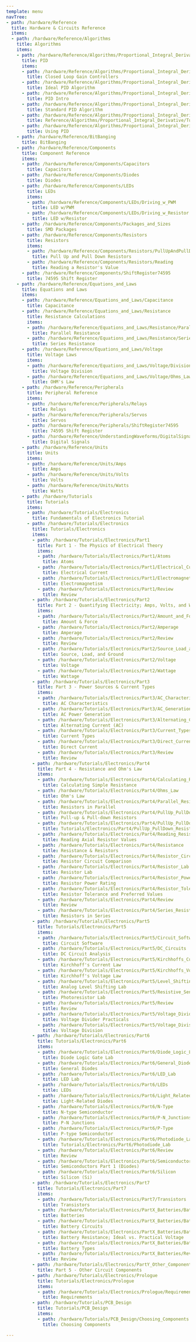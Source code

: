 ```yaml
---
template: menu
navTree:
- path: /hardware/Reference
  title: Hardware & Circuits Reference
  items:
  - path: /hardware/Reference/Algorithms
    title: Algorithms
    items:
    - path: /hardware/Reference/Algorithms/Proportional_Integral_Derivative
      title: PID
      items:
      - path: /hardware/Reference/Algorithms/Proportional_Integral_Derivative/Closed_Loop_Gain_Controllers
        title: Closed Loop Gain Controllers
      - path: /hardware/Reference/Algorithms/Proportional_Integral_Derivative/Ideal_PID_Algorithm
        title: Ideal PID Algorithm
      - path: /hardware/Reference/Algorithms/Proportional_Integral_Derivative/Intro
        title: PID Intro
      - path: /hardware/Reference/Algorithms/Proportional_Integral_Derivative/Standard_PID_Algorithm
        title: Standard PID Algorithm
      - path: /hardware/Reference/Algorithms/Proportional_Integral_Derivative/Tuning
        title: Reference/Algorithms/Proportional_Integral_Derivative/Tuning
      - path: /hardware/Reference/Algorithms/Proportional_Integral_Derivative/Using_PID
        title: Using PID
    - path: /hardware/Reference/BitBanging
      title: BitBanging
    - path: /hardware/Reference/Components
      title: Component Reference
      items:
      - path: /hardware/Reference/Components/Capacitors
        title: Capacitors
      - path: /hardware/Reference/Components/Diodes
        title: Diodes
      - path: /hardware/Reference/Components/LEDs
        title: LEDs
        items:
        - path: /hardware/Reference/Components/LEDs/Driving_w_PWM
          title: LED w/PWM
        - path: /hardware/Reference/Components/LEDs/Driving_w_Resistor
          title: LED w/Resistor
      - path: /hardware/Reference/Components/Packages_and_Sizes
        title: SMD Packages
      - path: /hardware/Reference/Components/Resistors
        title: Resistors
        items:
        - path: /hardware/Reference/Components/Resistors/PullUpAndPullDownResistors
          title: Pull Up and Pull Down Resistors
        - path: /hardware/Reference/Components/Resistors/Reading
          title: Reading a Resistor's Value
      - path: /hardware/Reference/Components/ShiftRegister74595
        title: 74595 Shift Register
    - path: /hardware/Reference/Equations_and_Laws
      title: Equations and Laws
      items:
      - path: /hardware/Reference/Equations_and_Laws/Capacitance
        title: Capacitance
      - path: /hardware/Reference/Equations_and_Laws/Resistance
        title: Resistance Calculations
        items:
        - path: /hardware/Reference/Equations_and_Laws/Resistance/Parallel
          title: Parallel Resistance
        - path: /hardware/Reference/Equations_and_Laws/Resistance/Series
          title: Series Resistance
      - path: /hardware/Reference/Equations_and_Laws/Voltage
        title: Voltage Laws
        items:
        - path: /hardware/Reference/Equations_and_Laws/Voltage/Division
          title: Voltage Division
        - path: /hardware/Reference/Equations_and_Laws/Voltage/Ohms_Law
          title: OHM's Law
      - path: /hardware/Reference/Peripherals
        title: Peripheral Reference
        items:
        - path: /hardware/Reference/Peripherals/Relays
          title: Relays
        - path: /hardware/Reference/Peripherals/Servos
          title: Servos
        - path: /hardware/Reference/Peripherals/ShiftRegister74595
          title: 74595 Shift Register
        - path: /hardware/Reference/UnderstandingWaveforms/DigitalSignals
          title: Digital Signals
      - path: /hardware/Reference/Units
        title: Units
        items:
        - path: /hardware/Reference/Units/Amps
          title: Amps
        - path: /hardware/Reference/Units/Volts
          title: Volts
        - path: /hardware/Reference/Units/Watts
          title: Watts
      - path: /hardware/Tutorials
        title: Tutorials
        items:
        - path: /hardware/Tutorials/Electronics
          title: Fundamentals of Electronics Tutorial
        - path: /hardware/Tutorials/Electronics
          title: Tutorials/Electronics
          items:
          - path: /hardware/Tutorials/Electronics/Part1
            title: Part 1 - The Physics of Electrical Theory
            items:
            - path: /hardware/Tutorials/Electronics/Part1/Atoms
              title: Atoms
            - path: /hardware/Tutorials/Electronics/Part1/Electrical_Current
              title: Electrical Current
            - path: /hardware/Tutorials/Electronics/Part1/Electromagnetism
              title: Electromagnetism
            - path: /hardware/Tutorials/Electronics/Part1/Review
              title: Review
          - path: /hardware/Tutorials/Electronics/Part2
            title: Part 2 - Quantifying Electricity; Amps, Volts, and Watts
            items:
            - path: /hardware/Tutorials/Electronics/Part2/Amount_and_Force
              title: Amount & Force
            - path: /hardware/Tutorials/Electronics/Part2/Amperage
              title: Amperage
            - path: /hardware/Tutorials/Electronics/Part2/Review
              title: Review
            - path: /hardware/Tutorials/Electronics/Part2/Source_Load_and_Ground
              title: Source, Load, and Ground
            - path: /hardware/Tutorials/Electronics/Part2/Voltage
              title: Voltage
            - path: /hardware/Tutorials/Electronics/Part2/Wattage
              title: Wattage
          - path: /hardware/Tutorials/Electronics/Part3
            title: Part 3 - Power Sources & Current Types
            items:
            - path: /hardware/Tutorials/Electronics/Part3/AC_Characteristics
              title: AC Characteristics
            - path: /hardware/Tutorials/Electronics/Part3/AC_Generation
              title: AC Power Generation
            - path: /hardware/Tutorials/Electronics/Part3/Alternating_Current
              title: Alternating Current (AC)
            - path: /hardware/Tutorials/Electronics/Part3/Current_Types
              title: Current Types
            - path: /hardware/Tutorials/Electronics/Part3/Direct_Current
              title: Direct Current
            - path: /hardware/Tutorials/Electronics/Part3/Review
              title: Review
          - path: /hardware/Tutorials/Electronics/Part4
            title: Part 4 - Resistance and Ohm's Law
            items:
            - path: /hardware/Tutorials/Electronics/Part4/Calculating_Resistance
              title: Calculating Simple Resistance
            - path: /hardware/Tutorials/Electronics/Part4/Ohms_Law
              title: Ohm's Law
            - path: /hardware/Tutorials/Electronics/Part4/Parallel_Resistance
              title: Resistors in Parallel
            - path: /hardware/Tutorials/Electronics/Part4/PullUp_PullDown_Resistors
              title: Pull-up & Pull-down Resistors
            - path: /hardware/Tutorials/Electronics/Part4/PullUp_PullDown_Resistors
              title: Tutorials/Electronics/Part4/PullUp_PullDown_Resistors
            - path: /hardware/Tutorials/Electronics/Part4/Reading_Resistors
              title: Reading Axial Resistor Values
            - path: /hardware/Tutorials/Electronics/Part4/Resistance
              title: Resistance & Resistors
            - path: /hardware/Tutorials/Electronics/Part4/Resistor_Circuit_Comparison
              title: Resistor Circuit Comparison
            - path: /hardware/Tutorials/Electronics/Part4/Resistor_Lab
              title: Resistor Lab
            - path: /hardware/Tutorials/Electronics/Part4/Resistor_Power_Rating
              title: Resistor Power Rating
            - path: /hardware/Tutorials/Electronics/Part4/Resistor_Tolerance
              title: Resistor Tolerance and Preferred Values
            - path: /hardware/Tutorials/Electronics/Part4/Review
              title: Review
            - path: /hardware/Tutorials/Electronics/Part4/Series_Resistance
              title: Resistors in Series
          - path: /hardware/Tutorials/Electronics/Part5
            title: Tutorials/Electronics/Part5
            items:
            - path: /hardware/Tutorials/Electronics/Part5/Circuit_Software
              title: Circuit Software
            - path: /hardware/Tutorials/Electronics/Part5/DC_Circuits
              title: DC Circuit Analysis
            - path: /hardware/Tutorials/Electronics/Part5/Kirchhoffs_Current_Law
              title: Kirchhoff's Current Law
            - path: /hardware/Tutorials/Electronics/Part5/Kirchhoffs_Voltage_Law
              title: Kirchhoff's Voltage Law
            - path: /hardware/Tutorials/Electronics/Part5/Level_Shifting_Lab
              title: Analog Level Shifting Lab
            - path: /hardware/Tutorials/Electronics/Part5/Resistive_Sensor_Lab
              title: Photoresistor Lab
            - path: /hardware/Tutorials/Electronics/Part5/Review
              title: Review
            - path: /hardware/Tutorials/Electronics/Part5/Voltage_Divider_Practicals
              title: Voltage Divider Practicals
            - path: /hardware/Tutorials/Electronics/Part5/Voltage_Division
              title: Voltage Division
          - path: /hardware/Tutorials/Electronics/Part6
            title: Tutorials/Electronics/Part6
            items:
            - path: /hardware/Tutorials/Electronics/Part6/Diode_Logic_Lab
              title: Diode Logic Gate Lab
            - path: /hardware/Tutorials/Electronics/Part6/General_Diodes
              title: General Diodes
            - path: /hardware/Tutorials/Electronics/Part6/LED_Lab
              title: LED Lab
            - path: /hardware/Tutorials/Electronics/Part6/LEDs
              title: LEDs
            - path: /hardware/Tutorials/Electronics/Part6/Light_Related_Diodes
              title: Light-Related Diodes
            - path: /hardware/Tutorials/Electronics/Part6/N-Type
              title: N-type Semiconductor
            - path: /hardware/Tutorials/Electronics/Part6/P-N_Junctions
              title: P-N Junctions
            - path: /hardware/Tutorials/Electronics/Part6/P-Type
              title: P-type Semiconductor
            - path: /hardware/Tutorials/Electronics/Part6/Photodiode_Lab
              title: Tutorials/Electronics/Part6/Photodiode_Lab
            - path: /hardware/Tutorials/Electronics/Part6/Review
              title: Review
            - path: /hardware/Tutorials/Electronics/Part6/Semiconductors
              title: Semiconductors Part 1 (Diodes)
            - path: /hardware/Tutorials/Electronics/Part6/Silicon
              title: Silicon (Si)
          - path: /hardware/Tutorials/Electronics/Part7
            title: Tutorials/Electronics/Part7
            items:
            - path: /hardware/Tutorials/Electronics/Part7/Transistors
              title: Transistors
            - path: /hardware/Tutorials/Electronics/PartX_Batteries/Batteries
              title: Batteries
            - path: /hardware/Tutorials/Electronics/PartX_Batteries/Battery_Circuits
              title: Battery Circuits
            - path: /hardware/Tutorials/Electronics/PartX_Batteries/Battery_Resistance
              title: Battery Resistance; Ideal vs. Practical Voltage
            - path: /hardware/Tutorials/Electronics/PartX_Batteries/Battery_Types
              title: Battery Types
            - path: /hardware/Tutorials/Electronics/PartX_Batteries/Review
              title: Review
          - path: /hardware/Tutorials/Electronics/PartY_Other_Components
            title: Part 5 - Other Circuit Components
          - path: /hardware/Tutorials/Electronics/Prologue
            title: Tutorials/Electronics/Prologue
            items:
            - path: /hardware/Tutorials/Electronics/Prologue/Requirements
              title: Requirements
          - path: /hardware/Tutorials/PCB_Design
            title: Tutorials/PCB_Design
            items:
            - path: /hardware/Tutorials/PCB_Design/Choosing_Components
              title: Choosing Components

---
```

